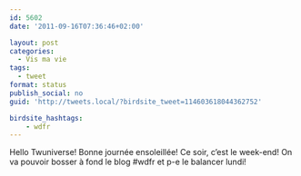```yaml
---
id: 5602
date: '2011-09-16T07:36:46+02:00'

layout: post
categories:
  - Vis ma vie
tags:
  - tweet
format: status
publish_social: no
guid: 'http://tweets.local/?birdsite_tweet=114603618044362752'

birdsite_hashtags:
    - wdfr
---
```


Hello Twuniverse! Bonne journée ensoleillée! Ce soir, c’est le week-end! On va pouvoir bosser à fond le blog #wdfr et p-e le balancer lundi!